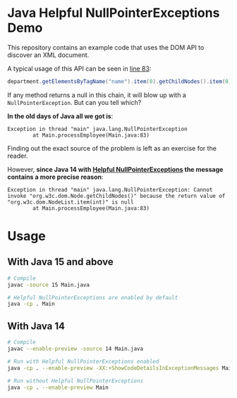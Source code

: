 # Java Helpful NullPointerExceptions Demo

This repository contains an example code that uses the DOM API to discover
an XML document.

A typical usage of this API can be seen in [line 83](https://github.com/dodie/java-14-helpful-npe-demo/blob/master/Main.java#L83):

```java
department.getElementsByTagName("name").item(0).getChildNodes().item(0).getNodeValue();
```

If any method returns a null in this chain, it will blow up with a `NullPointerException`.
But can you tell which?

**In the old days of Java all we got is**:

```
Exception in thread "main" java.lang.NullPointerException
        at Main.processEmployee(Main.java:83)
```

Finding out the exact source of the problem is left as an exercise for the reader.

However, **since Java 14 with [Helpful NullPointerExceptions](https://openjdk.java.net/jeps/358) the message contains a more
precise reason**:

```
Exception in thread "main" java.lang.NullPointerException: Cannot invoke "org.w3c.dom.Node.getChildNodes()" because the return value of "org.w3c.dom.NodeList.item(int)" is null
        at Main.processEmployee(Main.java:83)
```

# Usage

## With Java 15 and above

```bash
# Compile
javac -source 15 Main.java

# Helpful NullPointerExceptions are enabled by default
java -cp . Main
```

## With Java 14

```bash
# Compile
javac --enable-preview -source 14 Main.java

# Run with Helpful NullPointerExceptions enabled
java -cp . --enable-preview -XX:+ShowCodeDetailsInExceptionMessages Main

# Run without Helpful NullPointerExceptions
java -cp . --enable-preview Main
```
